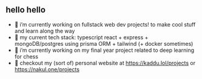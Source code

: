 ## hello hello

<!--
**Spitfire1970/Spitfire1970** is a ✨ _special_ ✨ repository because its `README.md` (this file) appears on your GitHub profile.
-->

- 🗿 i’m currently working on fullstack web dev projects! to make cool stuff and learn along the way
- 🦾 my current tech stack: typescript react + express + mongoDB/postgres using prisma ORM + tailwind (+ docker sometimes)
- 🌱 i’m currently working on my final year project related to deep learning for chess
- 🎃 checkout my (sort of) personal website at https://kaddu.lol/projects or https://nakul.one/projects

